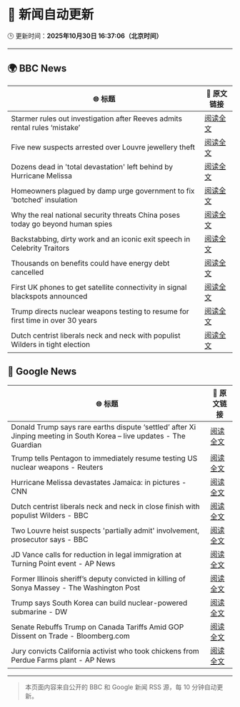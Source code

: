 # 🧠 新闻自动更新

🕒 更新时间：**2025年10月30日 16:37:06（北京时间）**

---

## 🌍 BBC News

| 🌐 标题 | 🔗 原文链接 |
|--------|-------------|
| Starmer rules out investigation after Reeves admits rental rules ‘mistake’ | [阅读全文](https://www.bbc.com/news/articles/cd04d0yxnrvo?at_medium=RSS&at_campaign=rss) |
| Five new suspects arrested over Louvre jewellery theft | [阅读全文](https://www.bbc.com/news/articles/cz91jnyelq2o?at_medium=RSS&at_campaign=rss) |
| Dozens dead in 'total devastation' left behind by Hurricane Melissa | [阅读全文](https://www.bbc.com/news/articles/cy0kvrnyy4wo?at_medium=RSS&at_campaign=rss) |
| Homeowners plagued by damp urge government to fix 'botched' insulation | [阅读全文](https://www.bbc.com/news/articles/ce8g3018krro?at_medium=RSS&at_campaign=rss) |
| Why the real national security threats China poses today go beyond human spies | [阅读全文](https://www.bbc.com/news/articles/cgr4xpyrkdqo?at_medium=RSS&at_campaign=rss) |
| Backstabbing, dirty work and an iconic exit speech in Celebrity Traitors | [阅读全文](https://www.bbc.com/news/articles/c98n7k67y95o?at_medium=RSS&at_campaign=rss) |
| Thousands on benefits could have energy debt cancelled | [阅读全文](https://www.bbc.com/news/articles/c4gpzynky88o?at_medium=RSS&at_campaign=rss) |
| First UK phones to get satellite connectivity in signal blackspots announced | [阅读全文](https://www.bbc.com/news/articles/c993m88jer9o?at_medium=RSS&at_campaign=rss) |
| Trump directs nuclear weapons testing to resume for first time in over 30 years | [阅读全文](https://www.bbc.com/news/articles/c4gzq2p0yk4o?at_medium=RSS&at_campaign=rss) |
| Dutch centrist liberals neck and neck with populist Wilders in tight election | [阅读全文](https://www.bbc.com/news/articles/cpwvy4w875vo?at_medium=RSS&at_campaign=rss) |

## 📰 Google News

| 🌐 标题 | 🔗 原文链接 |
|--------|-------------|
| Donald Trump says rare earths dispute ‘settled’ after Xi Jinping meeting in South Korea – live updates - The Guardian | [阅读全文](https://news.google.com/rss/articles/CBMimwFBVV95cUxPZ3FwWFhaalNIMm5YcUcwT19rNTVhdWRkM3hEUXc0QzVtRnIwZDV5cWdycThjX3dTWjNXM3RaS2xVN1JkOFpoQmdVZXlvMGxyMDROV29NXzFKVXRfNEtLeVRFeHJSZVF0c3l0Y1NjSEdvS0tIeHlqZTU1V3RMdXRCUWk2b2VGQkVXTkQ0dEk1RnI1N1hGZUk2QTYzUQ?oc=5) |
| Trump tells Pentagon to immediately resume testing US nuclear weapons - Reuters | [阅读全文](https://news.google.com/rss/articles/CBMisgFBVV95cUxPdGpEUFNoN1BxQ0VhUEJHMm4wbHNHZURIbUI4OWdHb2xYTXZ3SDlrXzhLSWNxb2hSX2N0enFmcER6UXdLOG8xWU5PQ3h5MnR4XzZjWmladGhZYkpvendyMTRTVEc5VlVEVWVCOEdWRXdoZVN2dnFfTEtuWkpwcUJSR1BaTHFnX0xDZXNqdTBjS3JHZ0d1dXJZRjJOcFQ4RE5sU1B1bjM4UzdabUhwbE1lLXd3?oc=5) |
| Hurricane Melissa devastates Jamaica: in pictures - CNN | [阅读全文](https://news.google.com/rss/articles/CBMiqwFBVV95cUxOaUVhZzZ4WWNscU50NEF5TVROOEZZUWQteEhWRHBQdk9HR3BrOEpyYlItUi1zaUpDY28xYWhfVGhRVEo1MnRSanl0UjJERkdDYkU3M2tNT0ZZekRTRF9XQU84ak1Ya090ZEctM0RhUjhJS193VzdWWFVyU05WTlVJNjZtWTVXdkRBUTUtSWhDRDdLQUluTkhoemNFZWhXX3RBZ0xONHoyY25ZX3M?oc=5) |
| Dutch centrist liberals neck and neck in close finish with populist Wilders - BBC | [阅读全文](https://news.google.com/rss/articles/CBMiWkFVX3lxTE5nWUFZaTJhYmxRalJpWTJ0eWdBVE83OUU0TUplMlFwRTg3LWphcnlwVGdBTW5NaVFrR3Z4SmtCbHpYRDlvMU1iaFFvakFWLXpCMWhHWlFjdFZ3QdIBX0FVX3lxTFA1ajQ2ajk5MEVTeW9Ld1drQ3ZpSVJRbkppdmhXNnpHY0lWX0VHM1VoeDZvbTQwSG50czhnc1lYQ0ZPWUl3Q1piQ2FKYXVMMHBNeG5jOFh5UnR4Y2VoRmRv?oc=5) |
| Two Louvre heist suspects 'partially admit' involvement, prosecutor says - BBC | [阅读全文](https://news.google.com/rss/articles/CBMiWkFVX3lxTFB4TFNEUzNSSWU2YXpaa2dpbmNVbUtPamx4RlV1ZWZLZHdtd1lxYTd2Uy0wQUhBWVZ3Q1VON0stdXVuRm5VQWF6OGVxOEpsQXg0SWM1LUlCcFd2UdIBX0FVX3lxTE0wT2pucFZ2d1ZxUk9qeTIwdFhHbFB2TmJpYk8wQk0weTBwM0hibnRSUW5adVVuWHU2MnFTNUFOallZZTk4czhJQmRhQVpEci1Iejc2ajFfZ3lRSVdfV0Mw?oc=5) |
| JD Vance calls for reduction in legal immigration at Turning Point event - AP News | [阅读全文](https://news.google.com/rss/articles/CBMipwFBVV95cUxPOUVlNlMwLTVFNlpRYkR4YWhIQVdVbjRXdDBGUWVjUHQ1NnY1N2JVazRwejZ2SE1rRnJXdTdTai1IMEF5aDRyTzZyMkNwZmszdXpvTlhXZ0FZSE1tV2VOT2pxNlc2U1pKelFzX0k5VTFHeFZIRFc0bzJMRkpXTENfR19FbGtOWk9SdjJ6c3VRbVRLOW9CcFBtRVYzdUxFT1JlbW9ZSzVJUQ?oc=5) |
| Former Illinois sheriff’s deputy convicted in killing of Sonya Massey - The Washington Post | [阅读全文](https://news.google.com/rss/articles/CBMihAFBVV95cUxPWHVnSnZrZVBrbTFVX0lwdlNDZVRrd21IQzRFZWRkSTE2c1ZyankwelA4bjBFY3A0b0tnR09KY3diN1M4U3pZVEhoVXVMRy1xdHBaakR5T0VuNy0tSE5vdjBkUml6Q0N2bGFUX1c0V1Qtb0laczdaN3FXOVJ6V3dQbVM0NVo?oc=5) |
| Trump says South Korea can build nuclear-powered submarine - DW | [阅读全文](https://news.google.com/rss/articles/CBMilgFBVV95cUxPR1U4VHBuWUlGWWxtNHN3ZE94T3l0SGlnSUV0ZmNTZXJIdGk0enRVOUZGNmdQVGRmSkxjbUs5enFOb1V5SWhDa2pMTkp2cW1vcG9oMGZJQW1ZLWpjeFZmRWxFcTVDV1hESE80Y0g5T1NEMllxaVZBaGVCY1N5Y2NnUVhvbXhSdFBTa0dYYktubkNsc2xsT3fSAZYBQVVfeXFMTVliUjczalRxNHBpT2VNXzVLOEpGMzZtSmtaZWttdHRkV0JpOEREOWZtTGx4MlJuNWZTdDF0eTVXZmdtTEcyRHU5MjBabVpxMUs5YkNZOWFiOF9lZFJ0WmFqU2MwZElOS04xXzJ0b2FGUTZJYTJyTWdyUXlUQzdMWnJ0bFNXM3dvREwwU2REa2RfcmZhZVZB?oc=5) |
| Senate Rebuffs Trump on Canada Tariffs Amid GOP Dissent on Trade - Bloomberg.com | [阅读全文](https://news.google.com/rss/articles/CBMitgFBVV95cUxNZjUzUncxZnNxT3RKMWtNMHZZZFFqbXR5VzNUenRzaWR3ZmZQVUJoalJobmNsLXN0NG5oRDBTTV9wN1hwa2FqNXM5Y05KQmh2dXpMaG5oeDlSZldlRjNtRDl0bGczemgyLVJxMkY3Umdad1g4b01SVS1UVFdWekxaaVdicFNEa1NsRGRGVWJZRUpMOWxYRGxUelJpMEJQTmp4QVU3aE92NkRTcFh6emVfSDBYQTlIdw?oc=5) |
| Jury convicts California activist who took chickens from Perdue Farms plant - AP News | [阅读全文](https://news.google.com/rss/articles/CBMirAFBVV95cUxPS3ZOTWJ0czRreXViYy0wSzJVdWZRdFJtTy1jVXpLQTZkYnpwVkhKSzdYaUUxTkNrOW1BLUVuR1pqTGhmczJzZVh1bEIxbkhhZG5KMmt4UFQ3SUllUWZwc0tDME95Ri1qNXRHb1lYSll5VWw1OFB1MEZhYjF3WS1ON2stQjJVUmF1UWRaTzhHWGdtRE5laFlOMkVoSXo2U1M4MEJDcjJpY09mLWpN?oc=5) |

---
> 本页面内容来自公开的 BBC 和 Google 新闻 RSS 源，每 10 分钟自动更新。